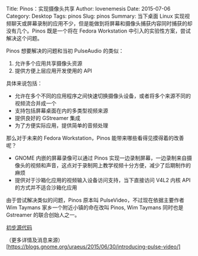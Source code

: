 Title: Pinos：实现摄像头共享
Author: lovenemesis
Date: 2015-07-06
Category: Desktop
Tags: pinos
Slug: pinos
Summary: 当下桌面 Linux 实现视频聊天或屏幕录制的应用不少，但是能做到将屏幕和摄像头捕获内容同时捕获的却没有几个。Pinos 既是一个将在 Fedora Workstation 中引入的实验性方案，尝试解决这个问题。

Pinos 想要解决的问题和当初 PulseAudio 的类似：

1. 允许多个应用共享摄像头资源
2. 提供方便上层应用开发使用的 API

具体来说包括：

* 允许在多个不同的应用程序之间快速切换摄像头设备，或者将多个来源不同的视频流合并成一个
* 支持包括屏幕桌面在内的多类型视频来源
* 提供良好的 GStreamer 集成
* 为了方便实际应用，提供简单的音频处理

那么对于未来的 Fedora Workstation，Pinos 能带来哪些看得见摸得着的改善呢？

* GNOME 内嵌的屏幕录像可以通过 Pinos 实现一边录制屏幕，一边录制来自摄像头的视频和声音，这点对于录制网上教学视频十分方便，减少了后期制作的麻烦
* 提供对于沙箱化应用的视频输入设备访问支持，当下直接访问 V4L2 内核 API 的方式并不适合沙箱化应用

由于尝试解决类似的问题，Pinos 原本叫 PulseVideo，不过现在依据主要作者 Wim Taymans 家乡一个附近小镇的命在改叫 Pinos, Wim Taymans 同时也是 Gstreamer 的联合创始人之一。

[初步源代码](http://cgit.freedesktop.org/~wtay/pinos/)

（更多详情及消息来源）[https://blogs.gnome.org/uraeus/2015/06/30/introducing-pulse-video/]